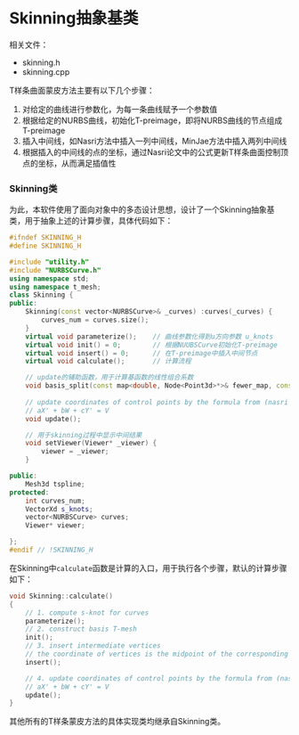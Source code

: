 # Skinning抽象基类
相关文件：
- skinning.h
- skinning.cpp

T样条曲面蒙皮方法主要有以下几个步骤：
1. 对给定的曲线进行参数化，为每一条曲线赋予一个参数值
2. 根据给定的NURBS曲线，初始化T-preimage，即将NURBS曲线的节点组成T-preimage
3. 插入中间线，如Nasri方法中插入一列中间线，MinJae方法中插入两列中间线
4. 根据插入的中间线的点的坐标，通过Nasri论文中的公式更新T样条曲面控制顶点的坐标，从而满足插值性
   
### Skinning类
为此，本软件使用了面向对象中的多态设计思想，设计了一个Skinning抽象基类，用于抽象上述的计算步骤，具体代码如下：
```cpp
#ifndef SKINNING_H
#define SKINNING_H

#include "utility.h"
#include "NURBSCurve.h"
using namespace std;
using namespace t_mesh;
class Skinning {
public:
	Skinning(const vector<NURBSCurve>& _curves) :curves(_curves) {
		curves_num = curves.size();
	}
	virtual void parameterize();    // 曲线参数化得到u方向参数 u_knots
	virtual void init() = 0;        // 根据NUUBSCurve初始化T-preimage
	virtual void insert() = 0;      // 在T-preimage中插入中间节点
	virtual void calculate();       // 计算流程

	// update的辅助函数，用于计算基函数的线性组合系数
	void basis_split(const map<double, Node<Point3d>*>& fewer_map, const map<double, Node<Point3d>*>& more_map, map<double, Point3d>& coeff);
	
	// update coordinates of control points by the formula from (nasri 2012)
	// aX' + bW + cY' = V
	void update();

	// 用于skinning过程中显示中间结果
	void setViewer(Viewer* _viewer) {
		viewer = _viewer;
	}

public:
	Mesh3d tspline;
protected:
	int curves_num;
	VectorXd s_knots;
	vector<NURBSCurve> curves;
	Viewer* viewer;

};
#endif // !SKINNING_H
```
在Skinning中`calculate`函数是计算的入口，用于执行各个步骤，默认的计算步骤如下：
```cpp
void Skinning::calculate()
{
	// 1. compute s-knot for curves
	parameterize();
	// 2. construct basis T-mesh 
	init();
	// 3. insert intermediate vertices
	// the coordinate of vertices is the midpoint of the corresponding points in C_r and C_(r+1)
	insert();

	// 4. update coordinates of control points by the formula from (nasri 2012)
	// aX' + bW + cY' = V
	update();
}
```

其他所有的T样条蒙皮方法的具体实现类均继承自Skinning类。